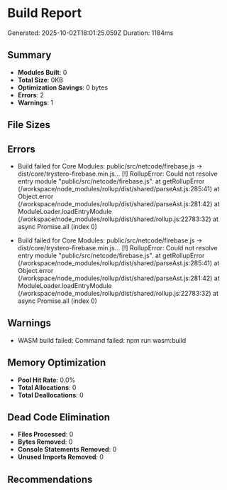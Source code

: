 # Build Report

Generated: 2025-10-02T18:01:25.059Z
Duration: 1184ms

## Summary

- **Modules Built**: 0
- **Total Size**: 0KB
- **Optimization Savings**: 0 bytes
- **Errors**: 2
- **Warnings**: 1

## File Sizes



## Errors

- Build failed for Core Modules: 
public/src/netcode/firebase.js → dist/core/trystero-firebase.min.js...
[!] RollupError: Could not resolve entry module "public/src/netcode/firebase.js".
    at getRollupError (/workspace/node_modules/rollup/dist/shared/parseAst.js:285:41)
    at Object.error (/workspace/node_modules/rollup/dist/shared/parseAst.js:281:42)
    at ModuleLoader.loadEntryModule (/workspace/node_modules/rollup/dist/shared/rollup.js:22783:32)
    at async Promise.all (index 0)



- Build failed for Core Modules: 
public/src/netcode/firebase.js → dist/core/trystero-firebase.min.js...
[!] RollupError: Could not resolve entry module "public/src/netcode/firebase.js".
    at getRollupError (/workspace/node_modules/rollup/dist/shared/parseAst.js:285:41)
    at Object.error (/workspace/node_modules/rollup/dist/shared/parseAst.js:281:42)
    at ModuleLoader.loadEntryModule (/workspace/node_modules/rollup/dist/shared/rollup.js:22783:32)
    at async Promise.all (index 0)




## Warnings

- WASM build failed: Command failed: npm run wasm:build

## Memory Optimization

- **Pool Hit Rate**: 0.0%
- **Total Allocations**: 0
- **Total Deallocations**: 0

## Dead Code Elimination

- **Files Processed**: 0
- **Bytes Removed**: 0
- **Console Statements Removed**: 0
- **Unused Imports Removed**: 0

## Recommendations


